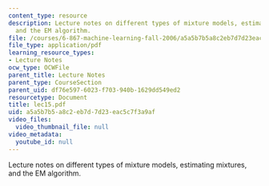 ```yaml
---
content_type: resource
description: Lecture notes on different types of mixture models, estimating mixtures,
  and the EM algorithm.
file: /courses/6-867-machine-learning-fall-2006/a5a5b7b5a8c2eb7d7d23eac5c7f3a9af_lec15.pdf
file_type: application/pdf
learning_resource_types:
- Lecture Notes
ocw_type: OCWFile
parent_title: Lecture Notes
parent_type: CourseSection
parent_uid: df76e597-6023-f703-940b-1629dd549ed2
resourcetype: Document
title: lec15.pdf
uid: a5a5b7b5-a8c2-eb7d-7d23-eac5c7f3a9af
video_files:
  video_thumbnail_file: null
video_metadata:
  youtube_id: null
---
```

Lecture notes on different types of mixture models, estimating mixtures, and the EM algorithm.

